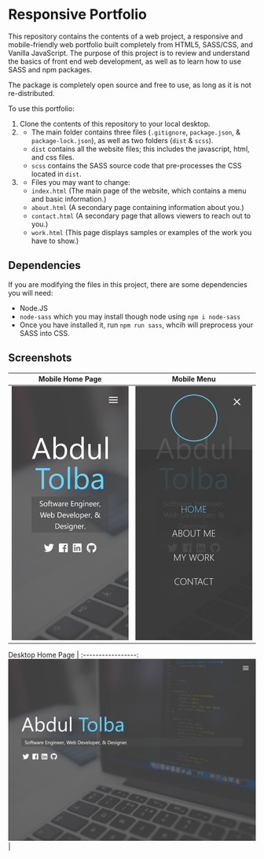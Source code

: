 # Responsive Portfolio

This repository contains the contents of a web project, a responsive and mobile-friendly web portfolio 
built completely from HTML5, SASS/CSS, and Vanilla JavaScript.
The purpose of this project is to review and understand the basics of front end web development, as well
as to learn how to use SASS and npm packages.


The package is completely open source and free to use, as long as it is not re-distributed.

To use this portfolio:

1) Clone the contents of this repository to your local desktop.
2) - The main folder contains three files (`.gitignore`, `package.json`, & `package-lock.json`), as well as two folders (`dist` & `scss`).
   - `dist` contains all the website files; this includes the javascript, html, and css files.
   - `scss` contains the SASS source code that pre-processes the CSS located in `dist`.
3) - Files you may want to change:
   - `index.html`   (The main page of the website, which contains a menu and basic information.)
   - `about.html`   (A secondary page containing information about you.)
   - `contact.html` (A secondary page that allows viewers to reach out to you.)
   - `work.html`    (This page displays samples or examples of the work you have to show.)

## Dependencies

If you are modifying the files in this project, there are some dependencies you will need:
  - Node.JS
  - `node-sass` which you may install though node using `npm i node-sass`
  - Once you have installed it, run `npm run sass`, whcih will preprocess your SASS into CSS.

## Screenshots

Mobile Home Page           |  Mobile Menu
:-------------------------:|:-------------------------:
![Mobile Home](/github_images/ss_2.png?raw=true "Mobile Home")  |  ![Mobile Menu](/github_images/ss_3.png?raw=true "Mobile Menu")

Desktop Home Page |
:-----------------:
![Desktop Home](/github_images/ss_1.png?raw=true "Desktop Home") |
